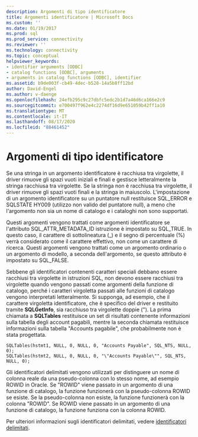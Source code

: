 ```yaml
---
description: Argomenti di tipo identificatore
title: Argomenti identificatore | Microsoft Docs
ms.custom: ''
ms.date: 01/19/2017
ms.prod: sql
ms.prod_service: connectivity
ms.reviewer: ''
ms.technology: connectivity
ms.topic: conceptual
helpviewer_keywords:
- identifier arguments [ODBC]
- catalog functions [ODBC], arguments
- arguments in catalog functions [ODBC], identifier
ms.assetid: b9de003f-cb49-4dec-b528-14a5b8ff12bd
author: David-Engel
ms.author: v-daenge
ms.openlocfilehash: 24efb295c9c27dbfc5edc2b1d7a46d6ca166e2c9
ms.sourcegitcommit: e700497f962e4c2274df16d9e651059b42ff1a10
ms.translationtype: MT
ms.contentlocale: it-IT
ms.lasthandoff: 08/17/2020
ms.locfileid: "88461452"
---
```

# <a name="identifier-arguments"></a>Argomenti di tipo identificatore
Se una stringa in un argomento identificatore è racchiusa tra virgolette, il driver rimuove gli spazi vuoti iniziali e finali e gestisce letteralmente la stringa racchiusa tra virgolette. Se la stringa non è racchiusa tra virgolette, il driver rimuove gli spazi vuoti finali e la stringa in maiuscolo. L'impostazione di un argomento identificatore su un puntatore null restituisce SQL_ERROR e SQLSTATE HY009 (utilizzo non valido del puntatore null), a meno che l'argomento non sia un nome di catalogo e i cataloghi non sono supportati.  
  
 Questi argomenti vengono trattati come argomenti identificatore se l'attributo SQL_ATTR_METADATA_ID istruzione è impostato su SQL_TRUE. In questo caso, il carattere di sottolineatura (_) e il segno di percentuale (%) verrà considerato come il carattere effettivo, non come un carattere di ricerca. Questi argomenti vengono trattati come un argomento ordinario o un argomento di modello, a seconda dell'argomento, se questo attributo è impostato su SQL_FALSE.  
  
 Sebbene gli identificatori contenenti caratteri speciali debbano essere racchiusi tra virgolette in istruzioni SQL, non devono essere racchiusi tra virgolette quando vengono passati come argomenti della funzione di catalogo, perché i caratteri virgoletta passati alle funzioni di catalogo vengono interpretati letteralmente. Si supponga, ad esempio, che il carattere virgoletta identificatore, che è specifico del driver e restituito tramite **SQLGetInfo**, sia racchiuso tra virgolette doppie ("). La prima chiamata a **SQLTables** restituisce un set di risultati contenente informazioni sulla tabella degli account pagabili, mentre la seconda chiamata restituisce informazioni sulla tabella "Accounts pagabile", che probabilmente non è stata progettata.  
  
```  
SQLTables(hstmt1, NULL, 0, NULL, 0, "Accounts Payable", SQL_NTS, NULL, 0);  
SQLTables(hstmt2, NULL, 0, NULL, 0, "\"Accounts Payable\"", SQL_NTS, NULL, 0);  
```  
  
 Gli identificatori delimitati vengono utilizzati per distinguere un nome di colonna reale da una pseudo-colonna con lo stesso nome, ad esempio ROWID in Oracle. Se "ROWID" viene passato in un argomento di una funzione di catalogo, la funzione funzionerà con la pseudo-colonna ROWID se esiste. Se la pseudo-colonna non esiste, la funzione funzionerà con la colonna "ROWID". Se ROWID viene passato in un argomento di una funzione di catalogo, la funzione funziona con la colonna ROWID.  
  
 Per ulteriori informazioni sugli identificatori delimitati, vedere [identificatori delimitati](../../../odbc/reference/develop-app/quoted-identifiers.md).
